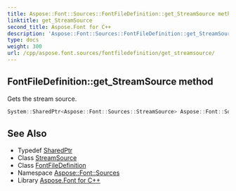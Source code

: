 ```yaml
---
title: Aspose::Font::Sources::FontFileDefinition::get_StreamSource method
linktitle: get_StreamSource
second_title: Aspose.Font for C++
description: 'Aspose::Font::Sources::FontFileDefinition::get_StreamSource method. Gets the stream source in C++.'
type: docs
weight: 300
url: /cpp/aspose.font.sources/fontfiledefinition/get_streamsource/
---
```

## FontFileDefinition::get_StreamSource method


Gets the stream source.

```cpp
System::SharedPtr<Aspose::Font::Sources::StreamSource> Aspose::Font::Sources::FontFileDefinition::get_StreamSource() const
```

## See Also

* Typedef [SharedPtr](../../../system/sharedptr/)
* Class [StreamSource](../../streamsource/)
* Class [FontFileDefinition](../)
* Namespace [Aspose::Font::Sources](../../)
* Library [Aspose.Font for C++](../../../)
